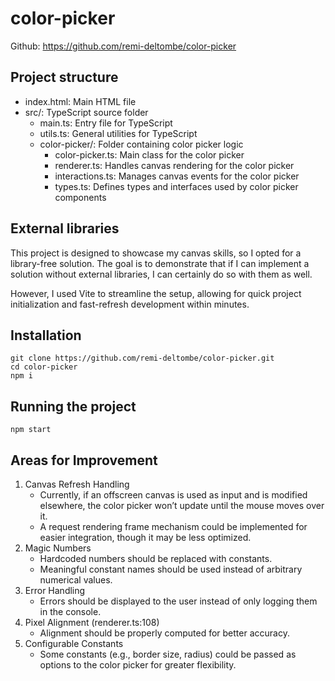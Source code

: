 # color-picker
Github: https://github.com/remi-deltombe/color-picker 

## Project structure
- index.html: Main HTML file
- src/: TypeScript source folder
   - main.ts: Entry file for TypeScript
   - utils.ts: General utilities for TypeScript
   - color-picker/: Folder containing color picker logic
      - color-picker.ts: Main class for the color picker
      - renderer.ts: Handles canvas rendering for the color picker
      - interactions.ts: Manages canvas events for the color picker
      - types.ts: Defines types and interfaces used by color picker components

## External libraries
This project is designed to showcase my canvas skills, so I opted for a library-free solution. 
The goal is to demonstrate that if I can implement a solution without external libraries, I can certainly do so with them as well.

However, I used Vite to streamline the setup, allowing for quick project initialization and fast-refresh development within minutes.

## Installation 
```
git clone https://github.com/remi-deltombe/color-picker.git
cd color-picker
npm i
```

## Running the project
```
npm start
```

## Areas for Improvement
1. Canvas Refresh Handling
   - Currently, if an offscreen canvas is used as input and is modified elsewhere, the color picker won’t update until the mouse moves over it.
   - A request rendering frame mechanism could be implemented for easier integration, though it may be less optimized.
2. Magic Numbers
   - Hardcoded numbers should be replaced with constants.
   - Meaningful constant names should be used instead of arbitrary numerical values.
3. Error Handling
   - Errors should be displayed to the user instead of only logging them in the console.
4. Pixel Alignment (renderer.ts:108)
   - Alignment should be properly computed for better accuracy.
5. Configurable Constants
   - Some constants (e.g., border size, radius) could be passed as options to the color picker for greater flexibility.